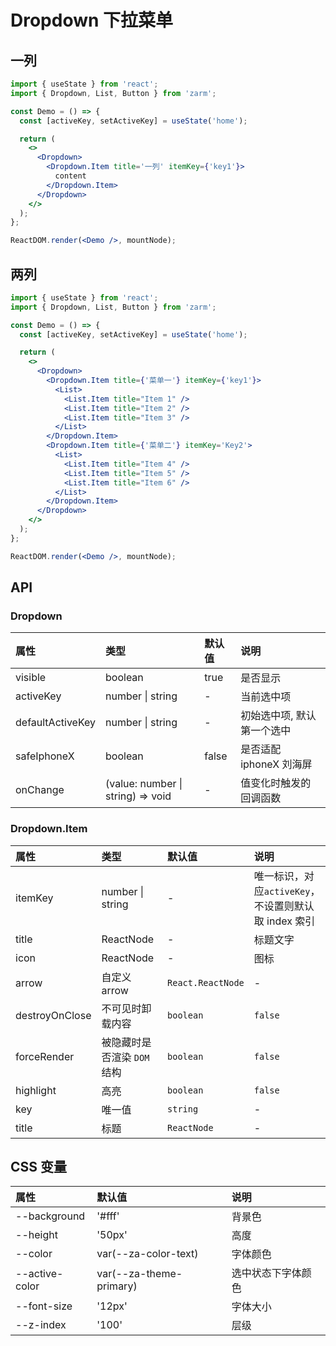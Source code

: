 # Dropdown 下拉菜单

## 一列

```jsx
import { useState } from 'react';
import { Dropdown, List, Button } from 'zarm';

const Demo = () => {
  const [activeKey, setActiveKey] = useState('home');

  return (
    <>
      <Dropdown>
        <Dropdown.Item title='一列' itemKey={'key1'}>
          content
        </Dropdown.Item>
      </Dropdown>
    </>
  );
};

ReactDOM.render(<Demo />, mountNode);
```

## 两列

```jsx
import { useState } from 'react';
import { Dropdown, List, Button } from 'zarm';

const Demo = () => {
  const [activeKey, setActiveKey] = useState('home');

  return (
    <>
      <Dropdown>
        <Dropdown.Item title={'菜单一'} itemKey={'key1'}>
          <List>
            <List.Item title="Item 1" />
            <List.Item title="Item 2" />
            <List.Item title="Item 3" />
          </List>
        </Dropdown.Item>
        <Dropdown.Item title={'菜单二'} itemKey='Key2'>
          <List>
            <List.Item title="Item 4" />
            <List.Item title="Item 5" />
            <List.Item title="Item 6" />
          </List>
        </Dropdown.Item>
      </Dropdown>
    </>
  );
};

ReactDOM.render(<Demo />, mountNode);
```

## API

### Dropdown

| 属性             | 类型                              | 默认值 | 说明                       |
| :--------------- | :-------------------------------- | :----- | :------------------------- |
| visible          | boolean                           | true   | 是否显示                   |
| activeKey        | number \| string                  | -      | 当前选中项                 |
| defaultActiveKey | number \| string                  | -      | 初始选中项, 默认第一个选中 |
| safeIphoneX      | boolean                           | false  | 是否适配 iphoneX 刘海屏    |
| onChange         | (value: number \| string) => void | -      | 值变化时触发的回调函数     |

### Dropdown.Item

| 属性       | 类型             | 默认值 | 说明                                                 |
| :--------- | :--------------- | :----- | :--------------------------------------------------- |
| itemKey    | number \| string | -      | 唯一标识，对应`activeKey`，不设置则默认取 index 索引 |
| title      | ReactNode        | -      | 标题文字                                             |
| icon       | ReactNode        | -      | 图标                                                 |
| arrow          | 自定义 arrow                | `React.ReactNode` | -       |
| destroyOnClose | 不可见时卸载内容            | `boolean`         | `false` |
| forceRender    | 被隐藏时是否渲染 `DOM` 结构 | `boolean`         | `false` |
| highlight      | 高亮                        | `boolean`         | `false` |
| key            | 唯一值                      | `string`          | -       |
| title          | 标题                        | `ReactNode`       | -       |

## CSS 变量

| 属性           | 默认值                  | 说明               |
| :------------- | :---------------------- | :----------------- |
| --background   | '#fff'                  | 背景色             |
| --height       | '50px'                  | 高度               |
| --color        | var(--za-color-text)    | 字体颜色           |
| --active-color | var(--za-theme-primary) | 选中状态下字体颜色 |
| --font-size    | '12px'                  | 字体大小           |
| --z-index      | '100'                   | 层级               |
